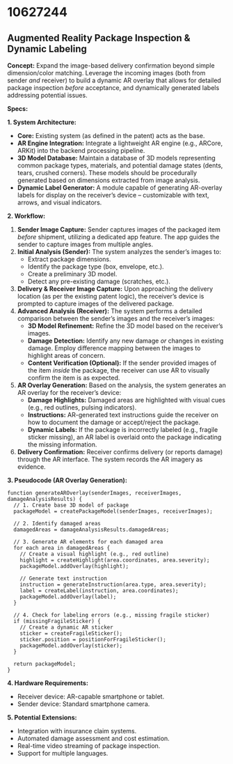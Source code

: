 # 10627244

## Augmented Reality Package Inspection & Dynamic Labeling

**Concept:** Expand the image-based delivery confirmation beyond simple dimension/color matching. Leverage the incoming images (both from sender *and* receiver) to build a dynamic AR overlay that allows for detailed package inspection *before* acceptance, and dynamically generated labels addressing potential issues.

**Specs:**

**1. System Architecture:**

*   **Core:** Existing system (as defined in the patent) acts as the base.
*   **AR Engine Integration:** Integrate a lightweight AR engine (e.g., ARCore, ARKit) into the backend processing pipeline.
*   **3D Model Database:** Maintain a database of 3D models representing common package types, materials, and potential damage states (dents, tears, crushed corners).  These models should be procedurally generated based on dimensions extracted from image analysis.
*   **Dynamic Label Generator:** A module capable of generating AR-overlay labels for display on the receiver’s device – customizable with text, arrows, and visual indicators.

**2. Workflow:**

1.  **Sender Image Capture:** Sender captures images of the packaged item *before* shipment, utilizing a dedicated app feature. The app guides the sender to capture images from multiple angles.
2.  **Initial Analysis (Sender):** The system analyzes the sender’s images to:
    *   Extract package dimensions.
    *   Identify the package type (box, envelope, etc.).
    *   Create a preliminary 3D model.
    *   Detect any pre-existing damage (scratches, etc.).
3.  **Delivery & Receiver Image Capture:** Upon approaching the delivery location (as per the existing patent logic), the receiver’s device is prompted to capture images of the delivered package.
4.  **Advanced Analysis (Receiver):**  The system performs a detailed comparison between the sender’s images and the receiver’s images:
    *   **3D Model Refinement:** Refine the 3D model based on the receiver’s images.
    *   **Damage Detection:** Identify any new damage *or* changes in existing damage. Employ difference mapping between the images to highlight areas of concern.
    *   **Content Verification (Optional):** If the sender provided images of the item *inside* the package, the receiver can use AR to visually confirm the item is as expected.
5.  **AR Overlay Generation:** Based on the analysis, the system generates an AR overlay for the receiver’s device:
    *   **Damage Highlights:** Damaged areas are highlighted with visual cues (e.g., red outlines, pulsing indicators).
    *   **Instructions:** AR-generated text instructions guide the receiver on how to document the damage or accept/reject the package.
    *   **Dynamic Labels:** If the package is incorrectly labeled (e.g., fragile sticker missing), an AR label is overlaid onto the package indicating the missing information.
6.  **Delivery Confirmation:**  Receiver confirms delivery (or reports damage) through the AR interface. The system records the AR imagery as evidence.

**3. Pseudocode (AR Overlay Generation):**

```
function generateAROverlay(senderImages, receiverImages, damageAnalysisResults) {
  // 1. Create base 3D model of package
  packageModel = createPackageModel(senderImages, receiverImages);

  // 2. Identify damaged areas
  damagedAreas = damageAnalysisResults.damagedAreas;

  // 3. Generate AR elements for each damaged area
  for each area in damagedAreas {
    // Create a visual highlight (e.g., red outline)
    highlight = createHighlight(area.coordinates, area.severity);
    packageModel.addOverlay(highlight);

    // Generate text instruction
    instruction = generateInstruction(area.type, area.severity);
    label = createLabel(instruction, area.coordinates);
    packageModel.addOverlay(label);
  }

  // 4. Check for labeling errors (e.g., missing fragile sticker)
  if (missingFragileSticker) {
    // Create a dynamic AR sticker
    sticker = createFragileSticker();
    sticker.position = positionForFragileSticker();
    packageModel.addOverlay(sticker);
  }

  return packageModel;
}
```

**4. Hardware Requirements:**

*   Receiver device: AR-capable smartphone or tablet.
*   Sender device: Standard smartphone camera.

**5. Potential Extensions:**

*   Integration with insurance claim systems.
*   Automated damage assessment and cost estimation.
*   Real-time video streaming of package inspection.
*   Support for multiple languages.